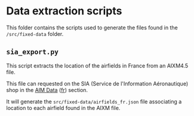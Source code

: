 # Data extraction scripts

This folder contains the scripts used to generate the files found in the `/src/fixed-data` folder.

## `sia_export.py`

This script extracts the location of the airfields in France from an AIXM4.5 file.

This file can requested on the SIA (Service de l'Information Aéronautique) shop in the [AIM Data](https://www.sia.aviation-civile.gouv.fr/products-to-be-downloaded/aim-data.html) ([fr](https://www.sia.aviation-civile.gouv.fr/produits-numeriques-en-libre-disposition/les-bases-de-donnees-sia.html)) section.

It will generate the `src/fixed-data/airfields_fr.json` file associating a location to each airfield found in the AIXM file.
